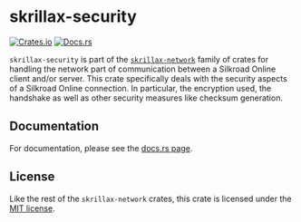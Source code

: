 # skrillax-security

[![Crates.io](https://img.shields.io/crates/v/skrillax-security.svg)](https://crates.io/crates/skrillax-security)
[![Docs.rs](https://docs.rs/skrillax-security/badge.svg)](https://docs.rs/skrillax-security)

`skrillax-security` is part of the [`skrillax-network`](https://git.eternalwings.de/tim/skrillax-network) family of
crates for handling the network part of communication between a Silkroad Online client and/or server. This crate
specifically deals with the security aspects of a Silkroad Online connection. In particular, the encryption used,
the handshake as well as other security measures like checksum generation.

## Documentation

For documentation, please see the [docs.rs page](https://docs.rs/skrillax-security).

## License

Like the rest of the `skrillax-network` crates, this crate is licensed under the [MIT license](../../LICENSE).